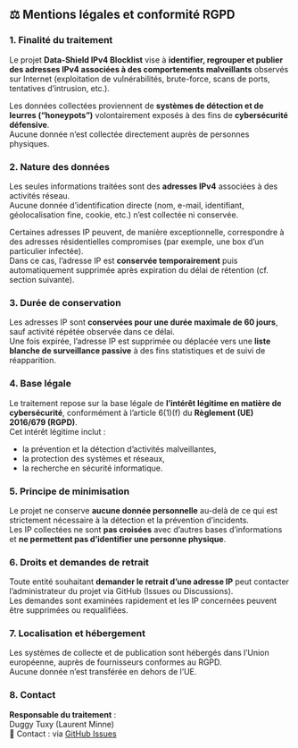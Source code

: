 ## ⚖️ Mentions légales et conformité RGPD

### 1. Finalité du traitement
Le projet **Data-Shield IPv4 Blocklist** vise à **identifier, regrouper et publier des adresses IPv4 associées à des comportements malveillants** observés sur Internet (exploitation de vulnérabilités, brute-force, scans de ports, tentatives d’intrusion, etc.).  

Les données collectées proviennent de **systèmes de détection et de leurres (“honeypots”)** volontairement exposés à des fins de **cybersécurité défensive**.  
Aucune donnée n’est collectée directement auprès de personnes physiques.

### 2. Nature des données
Les seules informations traitées sont des **adresses IPv4** associées à des activités réseau.  
Aucune donnée d’identification directe (nom, e-mail, identifiant, géolocalisation fine, cookie, etc.) n’est collectée ni conservée.

Certaines adresses IP peuvent, de manière exceptionnelle, correspondre à des adresses résidentielles compromises (par exemple, une box d’un particulier infectée).  
Dans ce cas, l’adresse IP est **conservée temporairement** puis automatiquement supprimée après expiration du délai de rétention (cf. section suivante).

### 3. Durée de conservation
Les adresses IP sont **conservées pour une durée maximale de 60 jours**, sauf activité répétée observée dans ce délai.  
Une fois expirée, l’adresse IP est supprimée ou déplacée vers une **liste blanche de surveillance passive** à des fins statistiques et de suivi de réapparition.

### 4. Base légale
Le traitement repose sur la base légale de **l’intérêt légitime en matière de cybersécurité**, conformément à l’article 6(1)(f) du **Règlement (UE) 2016/679 (RGPD)**.  
Cet intérêt légitime inclut :
- la prévention et la détection d’activités malveillantes,  
- la protection des systèmes et réseaux,  
- la recherche en sécurité informatique.

### 5. Principe de minimisation
Le projet ne conserve **aucune donnée personnelle** au-delà de ce qui est strictement nécessaire à la détection et la prévention d’incidents.  
Les IP collectées ne sont **pas croisées** avec d’autres bases d’informations et **ne permettent pas d’identifier une personne physique**.

### 6. Droits et demandes de retrait
Toute entité souhaitant **demander le retrait d’une adresse IP** peut contacter l’administrateur du projet via GitHub (Issues ou Discussions).  
Les demandes sont examinées rapidement et les IP concernées peuvent être supprimées ou requalifiées.

### 7. Localisation et hébergement
Les systèmes de collecte et de publication sont hébergés dans l’Union européenne, auprès de fournisseurs conformes au RGPD.  
Aucune donnée n’est transférée en dehors de l’UE.

### 8. Contact
**Responsable du traitement** :  
Duggy Tuxy (Laurent Minne)  
📧 Contact : via [GitHub Issues](https://github.com/duggytuxy/Data-Shield_IPv4_Blocklist/issues)

